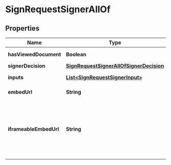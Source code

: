 

# SignRequestSignerAllOf


## Properties

| Name | Type | Description | Notes |
|------------ | ------------- | ------------- | -------------|
|**hasViewedDocument** | **Boolean** | Set to &#x60;true&#x60; if the signer views the document |  [optional] [readonly] |
|**signerDecision** | [**SignRequestSignerAllOfSignerDecision**](SignRequestSignerAllOfSignerDecision.md) |  |  [optional] |
|**inputs** | [**List&lt;SignRequestSignerInput&gt;**](SignRequestSignerInput.md) |  |  [optional] [readonly] |
|**embedUrl** | **String** | URL to direct a signer to for signing |  [optional] [readonly] |
|**iframeableEmbedUrl** | **String** | This URL is specifically designed for signing documents within an HTML &#x60;iframe&#x60; tag. It will be returned in the response only if the &#x60;embed_url_external_user_id&#x60; parameter was passed in the &#x60;create sign request&#x60; call. |  [optional] |



